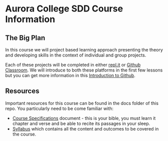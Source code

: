 # Aurora College SDD Course Information

## The Big Plan

In this course we will project based learning approach presenting the theory and developing skills in the context of individual and group projects.

Each of these projects will be completed in either [repl.it](https://repl.it/team/ACCodeMonkeys) or [Github Classroom](https://classroom.github.com/classrooms/76028261-aurora-college-sdd-2022-classroom). We will introduce to both these platforms in the first few lessons but you can get more information in this [Introduction to Github](https://github.com/Aurora-College-SDD-2022/Course-Information/blob/main/docs/github_intro.md).

## Resources

Important resources for this course can be found in the docs folder of this repo. You particularly need to be come familiar with:

* [Course Specifications](https://github.com/Aurora-College-SDD-2022/Course-Information/blob/main/docs/software-design-development-course-specs.pdf) document - this is your bible, you must learn it chapter and verse and be able to recite its passages in your sleep.
* [Syllabus](https://github.com/Aurora-College-SDD-2022/Course-Information/blob/main/docs/software-design-development-st6-syll-from2011.pdf) which contains all the content and outcomes to be covered in the course.

